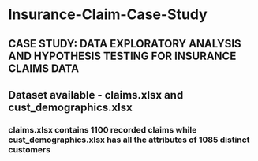 # Insurance-Claim-Case-Study
## CASE STUDY: DATA EXPLORATORY ANALYSIS AND HYPOTHESIS TESTING FOR INSURANCE CLAIMS DATA
## Dataset available - claims.xlsx and cust_demographics.xlsx
### claims.xlsx contains 1100 recorded claims while cust_demographics.xlsx has all the attributes of 1085 distinct customers
